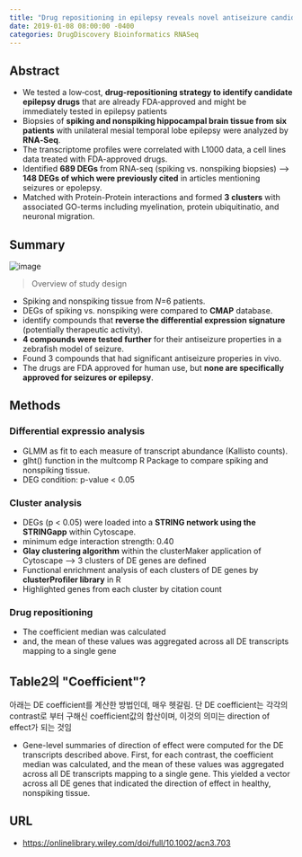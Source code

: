 ```yaml
---
title: "Drug repositioning in epilepsy reveals novel antiseizure candidates"
date: 2019-01-08 08:00:00 -0400
categories: DrugDiscovery Bioinformatics RNASeq
---
```


## Abstract
- We tested a low‐cost, **drug‐repositioning strategy to identify candidate epilepsy drugs** that are already FDA‐approved and might be immediately tested in epilepsy patients
- Biopsies of **spiking and nonspiking hippocampal brain tissue from six patients** with unilateral mesial temporal lobe epilepsy were analyzed by **RNA‐Seq**.
- The transcriptome profiles were correlated with L1000 data, a cell lines data treated with FDA-approved drugs.
- Identified **689 DEGs** from RNA-seq (spiking vs. nonspiking biopsies) --> **148 DEGs of which were previously cited** in articles mentioning seizures or epolepsy.
- Matched with Protein-Protein interactions and formed **3 clusters** with associated GO-terms including myelination, protein ubiquitinatio, and neuronal migration.

## Summary

![image](https://wol-prod-cdn.literatumonline.com/cms/attachment/4f20bd1e-cfdd-4dd0-b198-e2c85aab92b2/acn3703-fig-0001-m.jpg)
> Overview of study design

- Spiking and nonspiking tissue from *N*=6 patients.
- DEGs of spiking vs. nonspiking were compared to **CMAP** database.
- identify compounds that **reverse the differential expression signature** (potentially therapeutic activity).
- **4 compounds were tested further** for their antiseizure properties in a zebrafish model of seizure.
- Found 3 compounds that had significant antiseizure properies in vivo.
- The drugs are FDA approved for human use, but **none are specifically approved for seizures or epilepsy**.


## Methods
### Differential expressio analysis
- GLMM as fit to each measure of transcript abundance (Kallisto counts).
- glht() function in the multcomp R Package to compare spiking and nonspiking tissue.
- DEG condition: p-value < 0.05

### Cluster analysis
- DEGs (p < 0.05) were loaded into a **STRING network using the STRINGapp** within Cytoscape.
- minimum edge interaction strength: 0.40
- **Glay clustering algorithm** within the clusterMaker application of Cytoscape --> 3 clusters of DE genes are defined
- Functional enrichment analysis of each clusters of DE genes by **clusterProfiler library** in R
- Highlighted genes from each cluster by citation count

### Drug repositioning
- The coefficient median was calculated
- and, the mean of these values was aggregated across all DE transcripts mapping to a single gene

## Table2의 "Coefficient"?
아래는 DE coefficient를 계산한 방법인데, 매우 헷갈림. 단 DE coefficient는 각각의 contrast로 부터 구해신 coefficient값의 합산이며, 이것의 의미는 direction of effect가 되는 것임
- Gene-level summaries of direction of effect were computed for the DE transcripts described above. First, for
each contrast, the coefficient median was calculated, and
the mean of these values was aggregated across all DE
transcripts mapping to a single gene. This yielded a vector
across all DE genes that indicated the direction of effect
in healthy, nonspiking tissue.

## URL
- https://onlinelibrary.wiley.com/doi/full/10.1002/acn3.703
